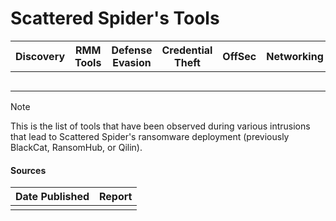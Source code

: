 # Scattered Spider's Tools

| Discovery | RMM Tools | Defense Evasion | Credential Theft | OffSec | Networking | LOLBAS | Exfiltration |
|---|---|---|---|---|---|---|---|
| | | | | | | | |
| | | | | | | | |
| | | | | | | | |
| | | | | | | | |
| | | | | | | | |

> [!NOTE]
> This is the list of tools that have been observed during various intrusions that lead to Scattered Spider's ransomware deployment (previously BlackCat, RansomHub, or Qilin).

#### Sources
| Date Published | Report |
|---|---|
| | |
